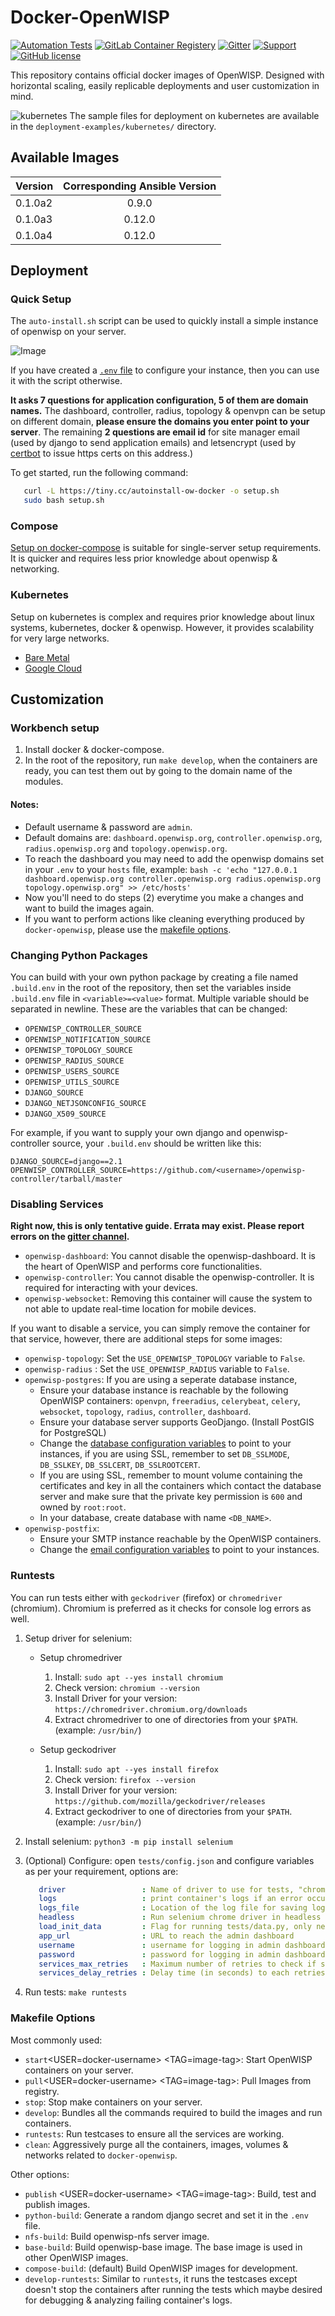 # Docker-OpenWISP

[![Automation Tests](https://github.com/openwisp/docker-openwisp/workflows/Automation%20Tests/badge.svg)](https://github.com/openwisp/docker-openwisp/actions?query=workflow%3A%22Automation+Tests%22)
[![GitLab Container Registery](https://img.shields.io/badge/registry-openwisp-blue.svg)](https://gitlab.com/openwisp/docker-openwisp/container_registry)
[![Gitter](https://badges.gitter.im/openwisp/dockerize-openwisp.svg)](https://gitter.im/openwisp/dockerize-openwisp?utm_source=badge&utm_medium=badge&utm_campaign=pr-badge)
[![Support](https://img.shields.io/badge/support-orange.svg)](http://openwisp.org/support.html)
[![GitHub license](https://img.shields.io/github/license/openwisp/docker-openwisp.svg)](https://github.com/openwisp/docker-openwisp/blob/master/LICENSE)

This repository contains official docker images of OpenWISP. Designed with horizontal scaling, easily replicable deployments and user customization in mind.

![kubernetes](https://i.ibb.co/rGpLq4y/ss1.png)
The sample files for deployment on kubernetes are available in the `deployment-examples/kubernetes/` directory.

## Available Images

| Version       | Corresponding Ansible Version |
| ------------- |:-----------------------------:|
| 0.1.0a2       | 0.9.0                         |
| 0.1.0a3       | 0.12.0                        |
| 0.1.0a4       | 0.12.0                        |

## Deployment

### Quick Setup

The `auto-install.sh` script can be used to quickly install a simple instance of openwisp on your server.

![Image](docs/images/auto-install.png)

If you have created a [`.env` file](docs/ENV.md) to configure your instance, then you can use it with the script otherwise.

**It asks 7 questions for application configuration, 5 of them are domain names.** The dashboard, controller, radius, topology & openvpn can be setup on different domain, **please ensure the domains you enter point to your server**. The remaining **2 questions are email id** for site manager email (used by django to send application emails) and letsencrypt (used by [certbot](https://certbot.eff.org/) to issue https certs on this address.)

To get started, run the following command:

```bash
   curl -L https://tiny.cc/autoinstall-ow-docker -o setup.sh
   sudo bash setup.sh
```

### Compose

[Setup on docker-compose](docs/QUICK_SETUP.md) is suitable for single-server setup requirements. It is quicker and requires less prior knowledge about openwisp & networking.

### Kubernetes

Setup on kubernetes is complex and requires prior knowledge about linux systems, kubernetes, docker & openwisp. However, it provides scalability for very large networks.

- [Bare Metal](docs/kubernetes/BARE_METAL.md)
- [Google Cloud](docs/kubernetes/GOOGLE_CLOUD.md)

## Customization

### Workbench setup

1. Install docker & docker-compose.
2. In the root of the repository, run `make develop`, when the containers are ready, you can test them out by going to the domain name of the modules.

#### Notes:

- Default username & password are `admin`.
- Default domains are: `dashboard.openwisp.org`, `controller.openwisp.org`, `radius.openwisp.org` and `topology.openwisp.org`.
- To reach the dashboard you may need to add the openwisp domains set in your `.env` to your `hosts` file, example: `bash -c 'echo "127.0.0.1 dashboard.openwisp.org controller.openwisp.org radius.openwisp.org topology.openwisp.org" >> /etc/hosts'`
- Now you'll need to do steps (2) everytime you make a changes and want to build the images again.
- If you want to perform actions like cleaning everything produced by `docker-openwisp`, please use the [makefile options](#makefile-options).


### Changing Python Packages

You can build with your own python package by creating a file named `.build.env` in the root of the repository, then set the variables inside `.build.env` file in `<variable>=<value>` format. Multiple variable should be separated in newline. These are the variables that can be changed:

- `OPENWISP_CONTROLLER_SOURCE`
- `OPENWISP_NOTIFICATION_SOURCE`
- `OPENWISP_TOPOLOGY_SOURCE`
- `OPENWISP_RADIUS_SOURCE`
- `OPENWISP_USERS_SOURCE`
- `OPENWISP_UTILS_SOURCE`
- `DJANGO_SOURCE`
- `DJANGO_NETJSONCONFIG_SOURCE`
- `DJANGO_X509_SOURCE`

For example, if you want to supply your own django and openwisp-controller source, your `.build.env` should be written like this:

```
DJANGO_SOURCE=django==2.1
OPENWISP_CONTROLLER_SOURCE=https://github.com/<username>/openwisp-controller/tarball/master
```

### Disabling Services

**Right now, this is only tentative guide. Errata may exist. Please report errors on the [gitter channel](https://gitter.im/openwisp/dockerize-openwisp).**

- `openwisp-dashboard`: You cannot disable the openwisp-dashboard. It is the heart of OpenWISP and performs core functionalities.
- `openwisp-controller`: You cannot disable the openwisp-controller. It is required for interacting with your devices.
- `openwisp-websocket`: Removing this container will cause the system to not able to update real-time location for mobile devices.

If you want to disable a service, you can simply remove the container for that service, however, there are additional steps for some images:

- `openwisp-topology`: Set the `USE_OPENWISP_TOPOLOGY` variable to `False`.
- `openwisp-radius` : Set the `USE_OPENWISP_RADIUS` variable to `False`.
- `openwisp-postgres`: If you are using a seperate database instance,
   - Ensure your database instance is reachable by the following OpenWISP containers: `openvpn`, `freeradius`, `celerybeat`, `celery`, `websocket`, `topology`, `radius`, `controller`, `dashboard`.
   - Ensure your database server supports GeoDjango. (Install PostGIS for PostgreSQL)
   - Change the [database configuration variables](docs/ENV.md) to point to your instances, if you are using SSL, remember to set `DB_SSLMODE`, `DB_SSLKEY`, `DB_SSLCERT`, `DB_SSLROOTCERT`.
   - If you are using SSL, remember to mount volume containing the certificates and key in all the containers which contact the database server and make sure that the private key permission is `600` and owned by `root:root`.
   - In your database, create database with name `<DB_NAME>`.
- `openwisp-postfix`:
   - Ensure your SMTP instance reachable by the OpenWISP containers.
   - Change the [email configuration variables](docs/ENV.md) to point to your instances.

### Runtests

You can run tests either with `geckodriver` (firefox) or `chromedriver` (chromium). Chromium is preferred as it checks for console log errors as well.

1. Setup driver for selenium:

   - Setup chromedriver

      1. Install: `sudo apt --yes install chromium`
      2. Check version: `chromium --version`
      3. Install Driver for your version: `https://chromedriver.chromium.org/downloads`
      4. Extract chromedriver to one of directories from your `$PATH`. (example: `/usr/bin/`)

   - Setup geckodriver

      1. Install: `sudo apt --yes install firefox`
      2. Check version: `firefox --version`
      3. Install Driver for your version: `https://github.com/mozilla/geckodriver/releases`
      4. Extract geckodriver to one of directories from your `$PATH`. (example: `/usr/bin/`)

2. Install selenium: `python3 -m pip install selenium`

3. (Optional) Configure: open `tests/config.json` and configure variables as per your requirement, options are:

   ```yaml
      driver                 : Name of driver to use for tests, "chromium" or "firefox"
      logs                   : print container's logs if an error occurs.
      logs_file              : Location of the log file for saving logs generated for tests.
      headless               : Run selenium chrome driver in headless mode
      load_init_data         : Flag for running tests/data.py, only needs to be done once after database creation
      app_url                : URL to reach the admin dashboard
      username               : username for logging in admin dashboard
      password               : password for logging in admin dashboard
      services_max_retries   : Maximum number of retries to check if services are running
      services_delay_retries : Delay time (in seconds) to each retries for checking if services are running
   ```

4. Run tests: `make runtests`

### Makefile Options

Most commonly used:
- `start`<USER=docker-username> <TAG=image-tag>: Start OpenWISP containers on your server.
- `pull`<USER=docker-username> <TAG=image-tag>: Pull Images from registry.
- `stop`: Stop make containers on your server.
- `develop`: Bundles all the commands required to build the images and run containers.
- `runtests`: Run testcases to ensure all the services are working.
- `clean`: Aggressively purge all the containers, images, volumes & networks related to `docker-openwisp`.

Other options:
- `publish` <USER=docker-username> <TAG=image-tag>: Build, test and publish images.
- `python-build`: Generate a random django secret and set it in the `.env` file.
- `nfs-build`: Build openwisp-nfs server image.
- `base-build`: Build openwisp-base image. The base image is used in other OpenWISP images.
- `compose-build`: (default) Build OpenWISP images for development.
- `develop-runtests`: Similar to `runtests`, it runs the testcases except doesn't stop the containers after running the tests which maybe desired for debugging & analyzing failing container's logs.
